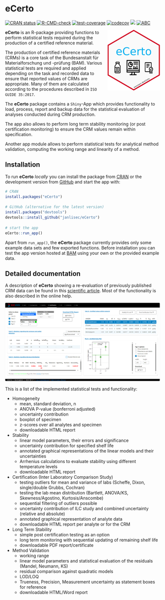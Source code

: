
# eCerto

<!-- badges: start -->
[![CRAN status](https://www.r-pkg.org/badges/version/eCerto)](https://CRAN.R-project.org/package=eCerto)
[![R-CMD-check](https://github.com/janlisec/eCerto/actions/workflows/R-CMD-check.yaml/badge.svg)](https://github.com/janlisec/eCerto/actions/workflows/R-CMD-check.yaml)
[![test-coverage](https://github.com/janlisec/eCerto/actions/workflows/test-coverage.yaml/badge.svg)](https://github.com/janlisec/eCerto/actions/workflows/test-coverage.yaml)
[![codecov](https://codecov.io/gh/janlisec/eCerto/branch/main/graph/badge.svg)](https://app.codecov.io/gh/janlisec/eCerto?branch=main)
[![](https://img.shields.io/badge/devel%20version-0.5.16-blue.svg)](https://github.com/janlisec/eCerto)
[![ABC](https://img.shields.io/badge/doi-10.1007/s00216-023-05099-3-yellow.svg)](https://doi.org/10.1007/s00216-023-05099-3)
<!-- badges: end -->

<img src="inst/app/www/hex-eCerto.png" width="170" align="right"/>

**eCerto** is an R-package providing functions to perform statistical tests
required during the production of a certified reference material.

The production of certified reference materials (CRMs) is a core task of 
the Bundesanstalt für Materialforschung und -prüfung (BAM). Various statistical 
tests are required and applied depending on the task and recorded data to ensure 
that reported values of CRMs are appropriate. Many of them are calculated 
according to the procedures described in `ISO GUIDE 35:2017`. 

The **eCerto** package contains a `Shiny`-App which provides functionality to 
load, process, report and backup data for the statistical evaluation of analyses 
conducted during CRM production.

The app also allows to perform long term stability monitoring (or post 
certification monitoring) to ensure the CRM values remain within specification.

Another app module allows to perform statistical tests for analytical method 
validation, computing the working range and linearity of a method.

## Installation

To run **eCerto** *locally* you can install the package from 
[CRAN](https://cran.r-project.org/package=CorMID) 
or the development version from [GitHub](https://github.com/janlisec/eCerto) and 
start the app with:

``` r
# CRAN
install.packages("eCerto")

# GitHub (alternative for the latest version)
install.packages("devtools")
devtools::install_github("janlisec/eCerto")

# start the app
eCerto::run_app()
```

Apart from `run_app()`, the **eCerto** package currently provides only some 
example data sets and few exported functions. Before installation you can test 
the app version hosted at 
[BAM](https://apps.bam.de/shn00/eCerto/ "www.bam.de/eCerto") using your own 
or the provided example data.

## Detailed documentation

A description of **eCerto** showing a re-evaluation of previously published CRM data 
can be found in this [scientific article](https://doi.org/10.1007/s00216-023-05099-3).
Most of the functionality is also described in the online help.

![eCerto screenshot](dev/eCerto_screenshot.png?raw=true "eCerto screenshot")


This is a list of the implemented statistical tests and functionality:

- Homogeneity
    - mean, standard deviation, n
    - ANOVA P-value (bonferroni adjusted)
    - uncertainty contribution
    - boxplot of specimen
    - z-scores over all analytes and specimen
    - downloadable HTML report
- Stability
    - linear model parameters, their errors and significance
    - uncertainty contribution for specified shelf life
    - annotated graphical representations of the linear models and their uncertainties
    - Arrhenius calculations to evaluate stability using different temperature levels
    - downloadable HTML report
- Certification (Inter Laboratory Comparison Study)
    - testing outliers for mean and variance of labs (Scheffe, Dixon, single/double Grubbs, Cochran)
    - testing the lab mean distribution (Bartlett, ANOVA/KS, Skewness/Agostino, Kurtosis/Anscombe)
    - sequential filtering of outliers possible
    - uncertainty contribution of ILC study and combined uncertainty (relative and absolute)
    - annotated graphical representation of analyte data 
    - downloadable HTML report per analyte or for the CRM
- Long Term Stability
    - simple post certification testing as an option
    - long term monitoring with sequential updating of remaining shelf life
    - downloadable PDF report/certificate
- Method Validation
    - working range
    - linear model parameters and statistical evaluation of the residuals (Mandel, Neumann, KS)
    - residual comparison against quadratic models
    - LOD/LOQ
    - Trueness, Precision, Measurement uncertainty as statement boxes for reference
    - downloadable HTML/Word report
    

